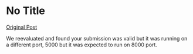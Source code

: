 # No Title

[Original Post](https://discourse.onlinedegree.iitm.ac.in/t/171141/264)

<p>We reevaluated and found your submission was valid but it was running on a different port, 5000 but it was expected to run on 8000 port.</p>